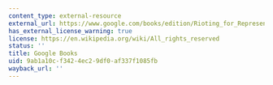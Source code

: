 ```yaml
---
content_type: external-resource
external_url: https://www.google.com/books/edition/Rioting_for_Representation/6WxKEAAAQBAJ?hl=en&gbpv=1
has_external_license_warning: true
license: https://en.wikipedia.org/wiki/All_rights_reserved
status: ''
title: Google Books
uid: 9ab1a10c-f342-4ec2-9df0-af337f1085fb
wayback_url: ''
---
```

